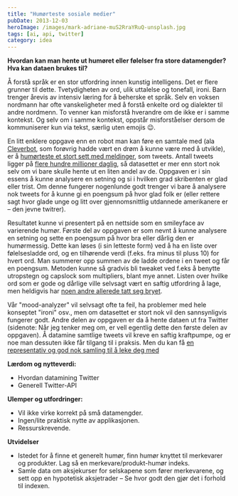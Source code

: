 ```yaml
---
title: "Humørteste sosiale medier"
pubDate: 2013-12-03
heroImage: /images/mark-adriane-muS2RraYRuQ-unsplash.jpg
tags: [ai, api, twitter]
category: idea
---
```


**Hvordan kan man hente ut humøret eller følelser fra store datamengder? Hva kan dataen brukes til?**

Å forstå språk er en stor utfordring innen kunstig intelligens. Det er flere grunner til dette. Tvetydigheten av ord, ulik uttalelse og tonefall, ironi. Barn trenger årevis av intensiv læring for å beherske et språk. Selv en voksen nordmann har ofte vanskeligheter med å forstå enkelte ord og dialekter til andre nordmenn. To venner kan misforstå hverandre om de ikke er i samme kontekst. Og selv om i samme kontekst, oppstår misforståelser dersom de kommuniserer kun via tekst, særlig uten emojis 😉.

En litt enklere oppgave enn en robot man kan føre en samtale med (ala [Cleverbot](http://cleverbot.com/), som forøvrig hadde vært en drøm å kunne være med å utvikle), er å [humørteste et stort sett med meldinger](http://videolectures.net/cvss08_dodds_tecolst/), som tweets. Antall tweets ligger på [flere hundre millioner daglig](https://blog.twitter.com/2011/03/numbers.html), så datasettet er mer enn stort nok selv om vi bare skulle hente ut en liten andel av de. Oppgaven er i sin essens å kunne analysere en setning og si i hvilken grad skribenten er glad eller trist. Om denne fungerer nogenlunde godt trenger vi bare å analysere nok tweets for å kunne gi en poengsum på hvor glad folk er (eller rettere sagt hvor glade unge og litt over gjennomsnittlig utdannede amerikanere er – den jevne twitrer).

Resultatet kunne vi presentert på en nettside som en smileyface av varierende humør. Første del av oppgaven er som nevnt å kunne analysere en setning og sette en poengsum på hvor bra eller dårlig den er humørmessig. Dette kan løses (i sin letteste form) ved å ha en liste over følelsesladde ord, og en tilhørende verdi (f.eks. fra minus til pluss 10) for hvert ord. Man summerer opp summen av de ladde ordene i en tweet og får en poengsum. Metoden kunne så gradvis bli tweaket ved f.eks å benytte utropstegn og capslock som multipliers, blant mye annet. Listen over hvilke ord som er gode og dårlige ville selvsagt vært en saftig utfordring å lage, men heldigvis har [noen andre allerede tatt seg bryet](http://www.uvm.edu/~pdodds/files/papers/others/1999/bradley1999a.pdf).

Vår "mood-analyzer" vil selvsagt ofte ta feil, ha problemer med hele konseptet "ironi" osv., men om datasettet er stort nok vil den sannsynligvis fungerer godt. Andre delen av oppgaven er da å hente dataen ut fra Twitter (sidenote: Når jeg tenker meg om, er vell egentlig dette den første delen av oppgaven). Å datamine samtlige tweets vil kreve en saftig kraftpumpe, og er noe man dessuten ikke får tilgang til i praksis. Men du kan få [en representativ og god nok samling til å leke deg med](https://sites.google.com/site/twitterresearch09/articles/datamining-twitter-part-2-accessing-the-gardenhose)

**Lærdom og nytteverdi:**

- Hvordan datamining Twitter
- Generell Twitter-API

**Ulemper og utfordringer:**

- Vil ikke virke korrekt på små datamengder.
- Ingen/lite praktisk nytte av applikasjonen.
- Ressurskrevende.

**Utvidelser**

- Istedet for å finne et generelt humør, finn humør knyttet til merkevarer og produkter. Lag så en merkevare/produkt-humør indeks.
- Samle data om aksjekurser for selskapene som fører merkevarene, og sett opp en hypotetisk aksjetrader – Se hvor godt den gjør det i forhold til indexen.
